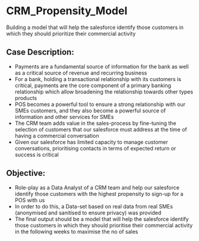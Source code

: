 # CRM_Propensity_Model
Building a model that will help the salesforce identify those customers in which they should prioritize their commercial activity

## __Case Description__:
* Payments are a fundamental source of information for the bank as well as a critical source of revenue and recurring business
* For a bank, holding a transactional relationship with its customers is critical, payments are the core component of a primary banking relationship which allow broadening the relationship towards other types products
* POS becomes a powerful tool to ensure a strong relationship with our SMEs customers, and they also become a powerful source of information and other services for SMEs
* The CRM team adds value in the sales-process by fine-tuning the selection of customers that our salesforce must address at the time of having a commercial conversation
* Given our salesforce has limited capacity to manage customer conversations, prioritising contacts in terms of expected return or success is critical

## __Objective:__
* Role-play as a Data Analyst of a CRM team and help our salesforce identify those customers with the highest propensity to sign-up for a POS with us
* In order to do this, a Data-set based on real data from real SMEs (anonymised and sanitised to ensure privacy) was provided
* The final output should be a model that will help the salesforce identify those customers in which they should prioritise their commercial activity in the following weeks to maximise the no of sales
